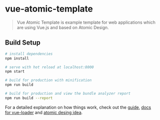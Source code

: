 # vue-atomic-template

> Vue Atomic Template is example template for web applications which are using Vue.js and based on Atomic Design.

## Build Setup

``` bash
# install dependencies
npm install

# serve with hot reload at localhost:8000
npm start

# build for production with minification
npm run build

# build for production and view the bundle analyzer report
npm run build --report
```

For a detailed explanation on how things work, check out the [guide](http://vuejs-templates.github.io/webpack/), [docs for vue-loader](http://vuejs.github.io/vue-loader) and [atomic desing idea](https://bradfrost.com/blog/post/atomic-web-design/).
